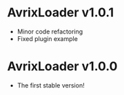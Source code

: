 # AvrixLoader v1.0.1

- Minor code refactoring
- Fixed plugin example

# AvrixLoader v1.0.0

- The first stable version!